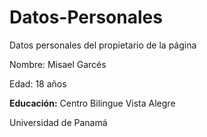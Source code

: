 # Datos-Personales
Datos personales del propietario de la página


Nombre: Misael Garcés


Edad: 18 años

<b>Educación:</b>
Centro Bilingue Vista Alegre

Universidad de Panamá
